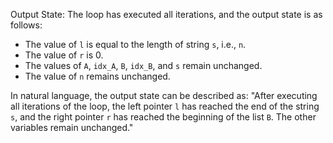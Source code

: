 Output State: The loop has executed all iterations, and the output state is as follows:

* The value of `l` is equal to the length of string `s`, i.e., `n`.
* The value of `r` is 0.
* The values of `A`, `idx_A`, `B`, `idx_B`, and `s` remain unchanged.
* The value of `n` remains unchanged.

In natural language, the output state can be described as: "After executing all iterations of the loop, the left pointer `l` has reached the end of the string `s`, and the right pointer `r` has reached the beginning of the list `B`. The other variables remain unchanged."